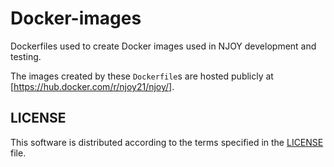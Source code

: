 # Docker-images
Dockerfiles used to create Docker images used in NJOY development and testing. 

The images created by these `Dockerfile`s are hosted publicly at [https://hub.docker.com/r/njoy21/njoy/].

## LICENSE
This software is distributed according to the terms specified in the [LICENSE](LICENSE) file.
